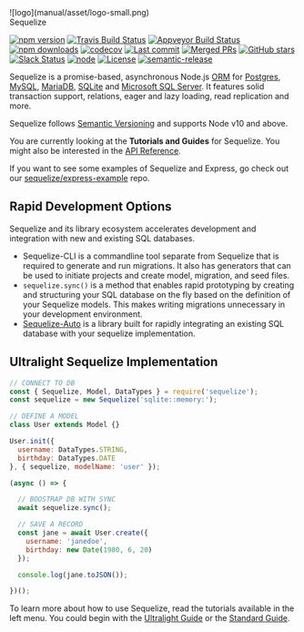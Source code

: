 <div>
  <div class="center logo">
    ![logo](manual/asset/logo-small.png)
  </div>
  <div class="center sequelize">Sequelize</div>
</div>

[![npm version](https://badgen.net/npm/v/sequelize)](https://www.npmjs.com/package/sequelize)
[![Travis Build Status](https://badgen.net/travis/sequelize/sequelize?icon=travis)](https://travis-ci.org/sequelize/sequelize)
[![Appveyor Build Status](https://ci.appveyor.com/api/projects/status/9l1ypgwsp5ij46m3/branch/master?svg=true)](https://ci.appveyor.com/project/sushantdhiman/sequelize/branch/master)
[![npm downloads](https://badgen.net/npm/dm/sequelize)](https://www.npmjs.com/package/sequelize)
[![codecov](https://badgen.net/codecov/c/github/sequelize/sequelize?icon=codecov)](https://codecov.io/gh/sequelize/sequelize)
[![Last commit](https://badgen.net/github/last-commit/sequelize/sequelize)](https://github.com/sequelize/sequelize)
[![Merged PRs](https://badgen.net/github/merged-prs/sequelize/sequelize)](https://github.com/sequelize/sequelize)
[![GitHub stars](https://badgen.net/github/stars/sequelize/sequelize)](https://github.com/sequelize/sequelize)
[![Slack Status](http://sequelize-slack.herokuapp.com/badge.svg)](http://sequelize-slack.herokuapp.com/)
[![node](https://badgen.net/npm/node/sequelize)](https://www.npmjs.com/package/sequelize)
[![License](https://badgen.net/github/license/sequelize/sequelize)](https://github.com/sequelize/sequelize/blob/master/LICENSE)
[![semantic-release](https://img.shields.io/badge/%20%20%F0%9F%93%A6%F0%9F%9A%80-semantic--release-e10079.svg)](https://github.com/semantic-release/semantic-release)

Sequelize is a promise-based, asynchronous Node.js [ORM](https://en.wikipedia.org/wiki/Object-relational_mapping) for [Postgres](https://en.wikipedia.org/wiki/PostgreSQL), [MySQL](https://en.wikipedia.org/wiki/MySQL), [MariaDB](https://en.wikipedia.org/wiki/MariaDB), [SQLite](https://en.wikipedia.org/wiki/SQLite) and [Microsoft SQL Server](https://en.wikipedia.org/wiki/Microsoft_SQL_Server). It features solid transaction support, relations, eager and lazy loading, read replication and more.

Sequelize follows [Semantic Versioning](http://semver.org) and supports Node v10 and above.

You are currently looking at the **Tutorials and Guides** for Sequelize. You might also be interested in the [API Reference](identifiers.html).

If you want to see some examples of Sequelize and Express, go check out our [sequelize/express-example](https://github.com/sequelize/express-example) repo.

## Rapid Development Options

Sequelize and its library ecosystem accelerates development and integration with new and existing SQL databases.

* Sequelize-CLI is a commandline tool separate from Sequelize that is required to generate and run migrations. It also has generators that can be used to initiate projects and create model, migration, and seed files.
* `sequelize.sync()` is a method that enables rapid prototyping by creating and structuring your SQL database on the fly based on the definition of your Sequelize models. This makes writing migrations unnecessary in your development environment.
* [Sequelize-Auto](https://github.com/sequelize/sequelize-auto) is a library built for rapidly integrating an existing SQL database with your sequelize implementation.

## Ultralight Sequelize Implementation

```js
// CONNECT TO DB
const { Sequelize, Model, DataTypes } = require('sequelize');
const sequelize = new Sequelize('sqlite::memory:');

// DEFINE A MODEL
class User extends Model {}

User.init({
  username: DataTypes.STRING,
  birthday: DataTypes.DATE
}, { sequelize, modelName: 'user' });

(async () => {

  // BOOSTRAP DB WITH SYNC
  await sequelize.sync();

  // SAVE A RECORD
  const jane = await User.create({
    username: 'janedoe',
    birthday: new Date(1980, 6, 20)
  });

  console.log(jane.toJSON());

})();
```

To learn more about how to use Sequelize, read the tutorials available in the left menu. You could begin with the [Ultralight Guide](manual/ultralight-guide.html) or the [Standard Guide](manual/standard-guide.md).
